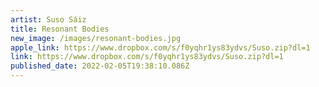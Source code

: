 ```yaml
---
artist: Suso Sáiz
title: Resonant Bodies
new_image: /images/resonant-bodies.jpg
apple_link: https://www.dropbox.com/s/f0yqhr1ys83ydvs/Suso.zip?dl=1
link: https://www.dropbox.com/s/f0yqhr1ys83ydvs/Suso.zip?dl=1
published_date: 2022-02-05T19:38:10.086Z
---
```

